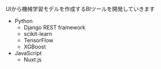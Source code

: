 UIから機械学習モデルを作成するBIツールを開発していきます

- Python
	- Django REST framework
	- scikit-learn
	- TensorFlow
	- XGBoost
- JavaScript
	- Nuxt.js